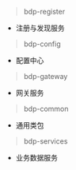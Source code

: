 >bdp-register
* 注册与发现服务
>bdp-config
* 配置中心
>bdp-gateway
* 网关服务
>bdp-common
* 通用类包
>bdp-services
* 业务数据服务